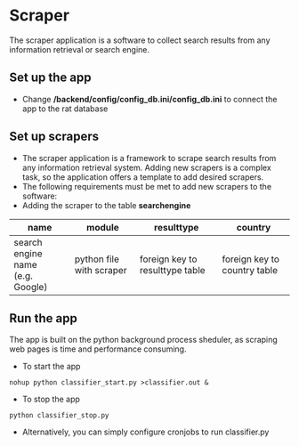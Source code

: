 # Scraper
The scraper application is a software to collect search results from any information retrieval or search engine. 

## Set up the app

- Change **/backend/config/config_db.ini/config_db.ini** to connect the app to the rat database

## Set up scrapers

- The scraper application is a framework to scrape search results from any information retrieval system. Adding new scrapers is a complex task, so the application offers a template to add desired scrapers.
- The following requirements must be met to add new scrapers to the software:
- Adding the scraper to the table **searchengine**
  
| name               | module                   | resulttype                      | country                      |
|--------------------|--------------------------|---------------------------------|------------------------------|
| search engine name<br/>(e.g. Google) | python file with scraper | foreign key to resulttype table | foreign key to country table |

## Run the app

The app is built on the python background process sheduler, as scraping web pages is time and performance consuming.

- To start the app
```
nohup python classifier_start.py >classifier.out &
```

- To stop the app
```
python classifier_stop.py
```

- Alternatively, you can simply configure cronjobs to run classifier.py
